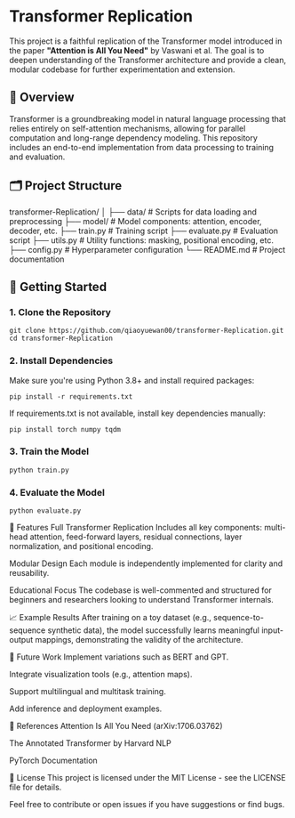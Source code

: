 # Transformer Replication

This project is a faithful replication of the Transformer model introduced in the paper **"Attention is All You Need"** by Vaswani et al. The goal is to deepen understanding of the Transformer architecture and provide a clean, modular codebase for further experimentation and extension.

## 📖 Overview

Transformer is a groundbreaking model in natural language processing that relies entirely on self-attention mechanisms, allowing for parallel computation and long-range dependency modeling. This repository includes an end-to-end implementation from data processing to training and evaluation.

## 🗂️ Project Structure

transformer-Replication/
│
├── data/ # Scripts for data loading and preprocessing
├── model/ # Model components: attention, encoder, decoder, etc.
├── train.py # Training script
├── evaluate.py # Evaluation script
├── utils.py # Utility functions: masking, positional encoding, etc.
├── config.py # Hyperparameter configuration
└── README.md # Project documentation

## 🚀 Getting Started

### 1. Clone the Repository
```
git clone https://github.com/qiaoyuewan00/transformer-Replication.git
cd transformer-Replication
```
### 2. Install Dependencies
Make sure you're using Python 3.8+ and install required packages:
```
pip install -r requirements.txt
```
If requirements.txt is not available, install key dependencies manually:
```
pip install torch numpy tqdm
```
### 3. Train the Model
```
python train.py
```
### 4. Evaluate the Model
```
python evaluate.py
```
🧠 Features
Full Transformer Replication
Includes all key components: multi-head attention, feed-forward layers, residual connections, layer normalization, and positional encoding.

Modular Design
Each module is independently implemented for clarity and reusability.

Educational Focus
The codebase is well-commented and structured for beginners and researchers looking to understand Transformer internals.

📈 Example Results
After training on a toy dataset (e.g., sequence-to-sequence synthetic data), the model successfully learns meaningful input-output mappings, demonstrating the validity of the architecture.

🔭 Future Work
Implement variations such as BERT and GPT.

Integrate visualization tools (e.g., attention maps).

Support multilingual and multitask training.

Add inference and deployment examples.

📝 References
Attention Is All You Need (arXiv:1706.03762)

The Annotated Transformer by Harvard NLP

PyTorch Documentation

📄 License
This project is licensed under the MIT License - see the LICENSE file for details.

Feel free to contribute or open issues if you have suggestions or find bugs.
